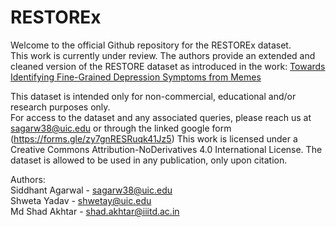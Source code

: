 # RESTOREx

Welcome to the official Github repository for the RESTOREx dataset.  
This work is currently under review. The authors provide an extended and cleaned version of the RESTORE dataset as introduced in the work: [Towards Identifying Fine-Grained Depression Symptoms from Memes](https://aclanthology.org/2023.acl-long.495/)  

This dataset is intended only for non-commercial, educational and/or research purposes only.  
For access to the dataset and any associated queries, please reach us at sagarw38@uic.edu or through the linked google form (https://forms.gle/zy7gnRESRuqk41Jz5)
This work is licensed under a Creative Commons Attribution-NoDerivatives 4.0 International License.
The dataset is allowed to be used in any publication, only upon citation.

Authors:  
Siddhant Agarwal - sagarw38@uic.edu  
Shweta Yadav - shwetay@uic.edu  
Md Shad Akhtar - shad.akhtar@iiitd.ac.in  
